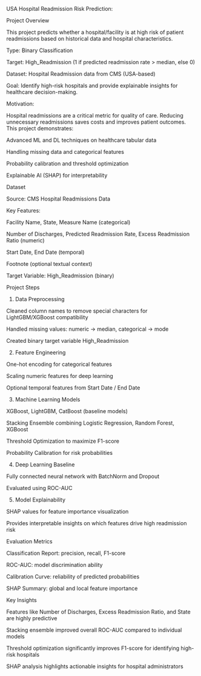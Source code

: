 USA Hospital Readmission Risk Prediction:

Project Overview

This project predicts whether a hospital/facility is at high risk of patient readmissions based on historical data and hospital characteristics.

Type: Binary Classification

Target: High_Readmission (1 if predicted readmission rate > median, else 0)

Dataset: Hospital Readmission data from CMS (USA-based)

Goal: Identify high-risk hospitals and provide explainable insights for healthcare decision-making.

Motivation:

Hospital readmissions are a critical metric for quality of care. Reducing unnecessary readmissions saves costs and improves patient outcomes. This project demonstrates:

Advanced ML and DL techniques on healthcare tabular data

Handling missing data and categorical features

Probability calibration and threshold optimization

Explainable AI (SHAP) for interpretability

Dataset

Source: CMS Hospital Readmissions Data

Key Features:

Facility Name, State, Measure Name (categorical)

Number of Discharges, Predicted Readmission Rate, Excess Readmission Ratio (numeric)

Start Date, End Date (temporal)

Footnote (optional textual context)

Target Variable: High_Readmission (binary)

Project Steps
1. Data Preprocessing

Cleaned column names to remove special characters for LightGBM/XGBoost compatibility

Handled missing values: numeric → median, categorical → mode

Created binary target variable High_Readmission

2. Feature Engineering

One-hot encoding for categorical features

Scaling numeric features for deep learning

Optional temporal features from Start Date / End Date

3. Machine Learning Models

XGBoost, LightGBM, CatBoost (baseline models)

Stacking Ensemble combining Logistic Regression, Random Forest, XGBoost

Threshold Optimization to maximize F1-score

Probability Calibration for risk probabilities

4. Deep Learning Baseline

Fully connected neural network with BatchNorm and Dropout

Evaluated using ROC-AUC

5. Model Explainability

SHAP values for feature importance visualization

Provides interpretable insights on which features drive high readmission risk

Evaluation Metrics

Classification Report: precision, recall, F1-score

ROC-AUC: model discrimination ability

Calibration Curve: reliability of predicted probabilities

SHAP Summary: global and local feature importance

Key Insights

Features like Number of Discharges, Excess Readmission Ratio, and State are highly predictive

Stacking ensemble improved overall ROC-AUC compared to individual models

Threshold optimization significantly improves F1-score for identifying high-risk hospitals

SHAP analysis highlights actionable insights for hospital administrators
